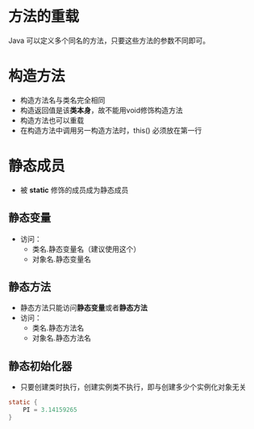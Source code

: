 # 方法的重载

Java 可以定义多个同名的方法，只要这些方法的参数不同即可。



# 构造方法

- 构造方法名与类名完全相同
- 构造返回值是该**类本身**，故不能用void修饰构造方法
- 构造方法也可以重载
- 在构造方法中调用另一构造方法时，this() 必须放在第一行



# 静态成员

- 被 **static** 修饰的成员成为静态成员



## 静态变量

- 访问： 
  - 类名.静态变量名（建议使用这个）
  - 对象名.静态变量名

## 静态方法

- 静态方法只能访问**静态变量**或者**静态方法**
- 访问： 
  - 类名.静态方法名
  - 对象名.静态方法名

## 静态初始化器

- 只要创建类时执行，创建实例类不执行，即与创建多少个实例化对象无关

```java
static {
    PI = 3.14159265
}
```

